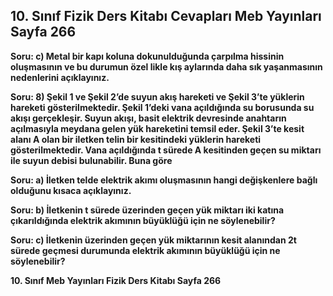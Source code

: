 ## 10. Sınıf Fizik Ders Kitabı Cevapları Meb Yayınları Sayfa 266

**Soru: c) Metal bir kapı koluna dokunulduğunda çarpılma hissinin oluşmasının ve bu durumun özel likle kış aylarında daha sık yaşanmasının nedenlerini açıklayınız.**

**Soru: 8) Şekil 1 ve Şekil 2’de suyun akış hareketi ve Şekil 3’te yüklerin hareketi gösterilmektedir. Şekil 1’deki vana açıldığında su borusunda su akışı gerçekleşir. Suyun akışı, basit elektrik devresinde anahtarın açılmasıyla meydana gelen yük hareketini temsil eder. Şekil 3’te kesit alanı A olan bir iletken telin bir kesitindeki yüklerin hareketi gösterilmektedir. Vana açıldığında t sürede A kesitinden geçen su miktarı ile suyun debisi bulunabilir. Buna göre**

**Soru: a) İletken telde elektrik akımı oluşmasının hangi değişkenlere bağlı olduğunu kısaca açıklayınız.**

**Soru: b) İletkenin t sürede üzerinden geçen yük miktarı iki katına çıkarıldığında elektrik akımının büyüklüğü için ne söylenebilir?**

**Soru: c) İletkenin üzerinden geçen yük miktarının kesit alanından 2t sürede geçmesi durumunda elektrik akımının büyüklüğü için ne söylenebilir?**

**10. Sınıf Meb Yayınları Fizik Ders Kitabı Sayfa 266**